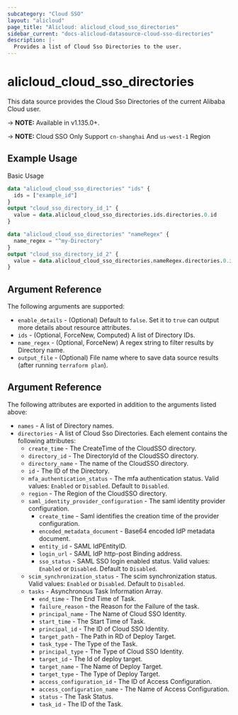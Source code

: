 ```yaml
---
subcategory: "Cloud SSO"
layout: "alicloud"
page_title: "Alicloud: alicloud_cloud_sso_directories"
sidebar_current: "docs-alicloud-datasource-cloud-sso-directories"
description: |-
  Provides a list of Cloud Sso Directories to the user.
---
```


# alicloud\_cloud\_sso\_directories

This data source provides the Cloud Sso Directories of the current Alibaba Cloud user.

-> **NOTE:** Available in v1.135.0+.

-> **NOTE:** Cloud SSO Only Support `cn-shanghai` And `us-west-1` Region

## Example Usage

Basic Usage

```terraform
data "alicloud_cloud_sso_directories" "ids" {
  ids = ["example_id"]
}
output "cloud_sso_directory_id_1" {
  value = data.alicloud_cloud_sso_directories.ids.directories.0.id
}

data "alicloud_cloud_sso_directories" "nameRegex" {
  name_regex = "^my-Directory"
}
output "cloud_sso_directory_id_2" {
  value = data.alicloud_cloud_sso_directories.nameRegex.directories.0.id
}

```

## Argument Reference

The following arguments are supported:

* `enable_details` - (Optional) Default to `false`. Set it to `true` can output more details about resource attributes.
* `ids` - (Optional, ForceNew, Computed)  A list of Directory IDs.
* `name_regex` - (Optional, ForceNew) A regex string to filter results by Directory name.
* `output_file` - (Optional) File name where to save data source results (after running `terraform plan`).

## Argument Reference

The following attributes are exported in addition to the arguments listed above:

* `names` - A list of Directory names.
* `directories` - A list of Cloud Sso Directories. Each element contains the following attributes:
    * `create_time` - The CreateTime of the CloudSSO directory.
    * `directory_id` - The DirectoryId of the CloudSSO directory.
    * `directory_name` - The name of the CloudSSO directory.
    * `id` - The ID of the Directory.
    * `mfa_authentication_status` - The mfa authentication status. Valid values: `Enabled` or `Disabled`. Default to `Disabled`.
    * `region` - The Region of the CloudSSO directory.
    * `saml_identity_provider_configuration` - The saml identity provider configuration.
        * `create_time` - Saml identifies the creation time of the provider configuration.
        * `encoded_metadata_document` - Base64 encoded IdP metadata document.
        * `entity_id` - SAML IdPEntityID.
        * `login_url` - SAML IdP http-post Binding address.
        * `sso_status` - SAML SSO login enabled status. Valid values: `Enabled` or `Disabled`. Default to `Disabled`.
    * `scim_synchronization_status` - The scim synchronization status. Valid values: `Enabled` or `Disabled`. Default to `Disabled`.
    * `tasks` - Asynchronous Task Information Array.
        * `end_time` - The End Time of Task.
        * `failure_reason` - the Reason for the Failure of  the task.
        * `principal_name` - The Name of Cloud SSO Identity.
        * `start_time` - The Start Time of Task.
        * `principal_id` - The ID of Cloud SSO Identity.
        * `target_path` - The Path in RD of Deploy Target.
        * `task_type` - The Type of the Task.
        * `principal_type` - The Type of Cloud SSO Identity.
        * `target_id` - The Id of deploy target.
        * `target_name` - The Name of Deploy Target.
        * `target_type` - The Type of Deploy Target.
        * `access_configuration_id` - The ID of Access Configuration.
        * `access_configuration_name` - The Name of Access Configuration.
        * `status` - The Task Status.
        * `task_id` - The ID of the Task.
